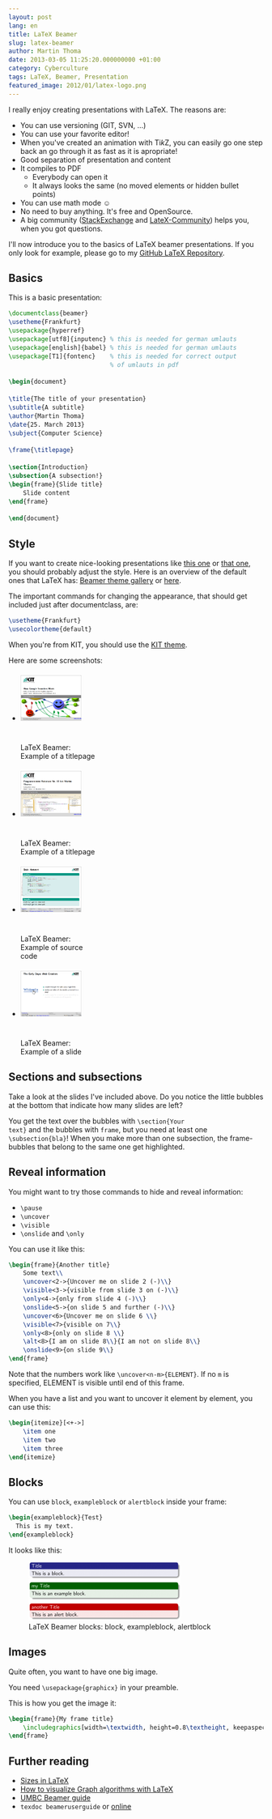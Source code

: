 ```yaml
---
layout: post
lang: en
title: LaTeX Beamer
slug: latex-beamer
author: Martin Thoma
date: 2013-03-05 11:25:20.000000000 +01:00
category: Cyberculture
tags: LaTeX, Beamer, Presentation
featured_image: 2012/01/latex-logo.png
---
```

I really enjoy creating presentations with LaTeX. The reasons are:

<ul>
  <li>You can use versioning (GIT, SVN, ...)</li>
  <li>You can use your favorite editor!</li>
  <li>When you've created an animation with Ti<em>k</em>Z, you can easily go one step back an go through it as fast as it is apropriate!</li>
  <li>Good separation of presentation and content</li>
  <li>It compiles to PDF
    <ul>
      <li>Everybody can open it</li>
      <li>It always looks the same (no moved elements or hidden bullet points)</li>
    </ul>
  </li>
  <li>You can use math mode ☺</li>
  <li>No need to buy anything. It's free and OpenSource.</li>
  <li>A big community (<a href="http://tex.stackexchange.com/questions/tagged/beamer">StackExchange</a> and <a href="http://www.latex-community.org/forum/viewforum.php?f=3">LateX-Community</a>) helps you, when you got questions.</li>
</ul>

I'll now introduce you to the basics of LaTeX beamer presentations. If you only look for example, please go to my <a href="https://github.com/MartinThoma/LaTeX-examples/tree/master/presentations">GitHub LaTeX Repository</a>.

<h2>Basics</h2>

This is a basic presentation:

```latex
\documentclass{beamer}
\usetheme{Frankfurt}
\usepackage{hyperref}
\usepackage[utf8]{inputenc} % this is needed for german umlauts
\usepackage[english]{babel} % this is needed for german umlauts
\usepackage[T1]{fontenc}    % this is needed for correct output
                            % of umlauts in pdf

\begin{document}

\title{The title of your presentation}
\subtitle{A subtitle}
\author{Martin Thoma}
\date{25. March 2013}
\subject{Computer Science}

\frame{\titlepage}

\section{Introduction}
\subsection{A subsection!}
\begin{frame}{Slide title}
    Slide content
\end{frame}

\end{document}
```

<h2>Style</h2>
If you want to create nice-looking presentations like <a href="../images/2013/03/tutorium-05.pdf">this one</a> or <a href="../images/2013/03/google-presentation.pdf">that one</a>, you should probably adjust the style. Here is an overview of the default ones that LaTeX has: <a href="http://deic.uab.es/~iblanes/beamer_gallery/">Beamer theme gallery</a> or <a href="http://latex.simon04.net/">here</a>.

The important commands for changing the appearance, that should get included just after documentclass, are:

```latex
\usetheme{Frankfurt}
\usecolortheme{default}
```

When you're from KIT, you should use the <a href="https://sdqweb.ipd.kit.edu/wiki/Dokumentvorlagen">KIT theme</a>.

Here are some screenshots:

<ul class="gallery mw-gallery-traditional" style="max-width: 326px; width: 326px;">
   <li class="gallerybox" style="width: 155px">
      <div style="width: 155px">
         <div class="thumb" style="width: 150px;">
            <div style="margin:21px auto;height: 113px;line-height: 150px;">
               <a href="../images/2013/03/English-Titlepage.png" class="image">
                  <img src="../images/2013/03/English-Titlepage.png" alt="" style="max-width: 120px; max-height: 120px;">
               </a>
            </div>
         </div>
         <div class="gallerytext">LaTeX Beamer: Example of a titlepage</div>
      </div>
   </li>
   <li class="gallerybox" style="width: 155px">
      <div style="width: 155px">
         <div class="thumb" style="width: 150px;">
            <div style="margin:21px auto;height: 113px;line-height: 150px;">
               <a href="../images/2013/03/programmieren-tutorium-titlepage.png" class="image">
                  <img src="../images/2013/03/programmieren-tutorium-titlepage.png" alt="" style="max-width: 120px; max-height: 120px;">
               </a>
            </div>
         </div>
         <div class="gallerytext">LaTeX Beamer: Example of a titlepage</div>
      </div>
   </li>
   <li class="gallerybox" style="width: 155px">
      <div style="width: 155px">
         <div class="thumb" style="width: 150px;">
            <div style="margin:21px auto;height: 113px;line-height: 150px;">
               <a href="../images/2013/03/latex-beamer-quelltext-minted.png" class="image">
                  <img src="../images/2013/03/latex-beamer-quelltext-minted.png" alt="" style="max-width: 120px; max-height: 120px;">
               </a>
            </div>
         </div>
         <div class="gallerytext">LaTeX Beamer: Example of source code</div>
      </div>
   </li>
   <li class="gallerybox" style="width: 155px">
      <div style="width: 155px">
         <div class="thumb" style="width: 150px;">
            <div style="margin:21px auto;height: 113px;line-height: 150px;">
               <a href="../images/2013/03/latex-beamer-uncover-list.png" class="image">
                  <img src="../images/2013/03/latex-beamer-uncover-list.png" alt="" style="max-width: 120px; max-height: 120px;">
               </a>
            </div>
         </div>
         <div class="gallerytext">LaTeX Beamer: Example of a slide</div>
      </div>
   </li>
</ul>

<h2>Sections and subsections</h2>
Take a look at the slides I've included above. Do you notice the little bubbles at the bottom that indicate how many slides are left?

You get the text over the bubbles with <code>\section{Your text}</code> and the bubbles with <code>frame</code>, but you need at least one <code>\subsection{bla}</code>! When you make more than one subsection, the frame-bubbles that belong to the same one get highlighted.

<h2>Reveal information</h2>
You might want to try those commands to hide and reveal information:

* `\pause`
* `\uncover`
* `\visible`
* `\onslide` and `\only`

You can use it like this:

```latex
\begin{frame}{Another title}
    Some text\\
    \uncover<2->{Uncover me on slide 2 (-)\\}
    \visible<3->{visible from slide 3 on (-)\\}
    \only<4->{only from slide 4 (-)\\}
    \onslide<5->{on slide 5 and further (-)\\}
    \uncover<6>{Uncover me on slide 6 \\}
    \visible<7>{visible on 7\\}
    \only<8>{only on slide 8 \\}
    \alt<8>{I am on slide 8\\}{I am not on slide 8\\}
    \onslide<9>{on slide 9\\}
\end{frame}
```

Note that the numbers work like `\uncover<n-m>{ELEMENT}`. If no `m`
is specified, ELEMENT is visible until end of this frame.

When you have a list and you want to uncover it element by element,
you can use this:

```latex
\begin{itemize}[<+->]
    \item one
    \item two
    \item three
\end{itemize}
```

<h2>Blocks</h2>
You can use <code>block</code>, <code>exampleblock</code> or <code>alertblock</code> inside your frame:

```latex
\begin{exampleblock}{Test}
  This is my text.
\end{exampleblock}
```

It looks like this:
<figure class="aligncenter">
            <a href="../images/2013/03/latex-beamer-block-300x117.png"><img src="../images/2013/03/latex-beamer-block-300x117.png" alt="LaTeX Beamer blocks: block, exampleblock, alertblock" style="max-width:300px;max-height:117px" class="size-medium wp-image-59391"/></a>
            <figcaption class="text-center">LaTeX Beamer blocks: block, exampleblock, alertblock</figcaption>
        </figure>

<h2>Images</h2>
Quite often, you want to have one big image.

You need `\usepackage{graphicx}` in your preamble.

This is how you get the image it:

```latex
\begin{frame}{My frame title}
    \includegraphics[width=\textwidth, height=0.8\textheight, keepaspectratio]{../relative/path/image.jpg}
\end{frame}
```

<h2>Further reading</h2>
<ul>
  <li><a href="../sizes-in-latex/" title="Sizes in LaTeX">Sizes in LaTeX</a></li>
  <li><a href="../how-to-visualize-graph-algorithms-with-latex/" title="How to visualize Graph algorithms with LaTeX">How to visualize Graph algorithms with LaTeX</a></li>
  <li><a href="http://www.math.umbc.edu/~rouben/beamer/beamer_guide.pdf">UMBC Beamer guide</a></li>
  <li><code>texdoc beameruserguide</code> or <a href="http://www.tex.ac.uk/tex-archive/macros/latex/contrib/beamer/doc/beameruserguide.pdf">online</a></li>
</ul>
